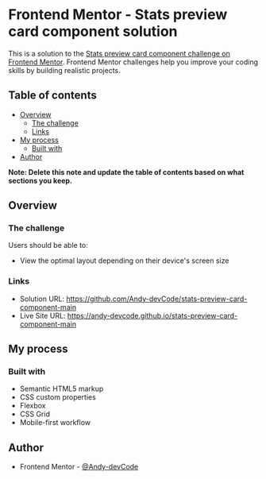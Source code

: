 # Frontend Mentor - Stats preview card component solution

This is a solution to the [Stats preview card component challenge on Frontend Mentor](https://www.frontendmentor.io/challenges/stats-preview-card-component-8JqbgoU62). Frontend Mentor challenges help you improve your coding skills by building realistic projects. 

## Table of contents

- [Overview](#overview)
  - [The challenge](#the-challenge)
  - [Links](#links)
- [My process](#my-process)
  - [Built with](#built-with)
- [Author](#author)

**Note: Delete this note and update the table of contents based on what sections you keep.**

## Overview

### The challenge

Users should be able to:

- View the optimal layout depending on their device's screen size

### Links

- Solution URL: https://github.com/Andy-devCode/stats-preview-card-component-main
- Live Site URL: https://andy-devcode.github.io/stats-preview-card-component-main

## My process

### Built with

- Semantic HTML5 markup
- CSS custom properties
- Flexbox
- CSS Grid
- Mobile-first workflow

## Author

- Frontend Mentor - [@Andy-devCode](https://www.frontendmentor.io/profile/Andy-devCode)
